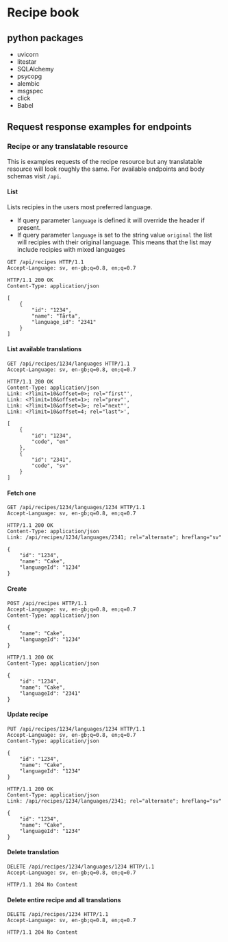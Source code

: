 # Recipe book

## python packages

* uvicorn
* litestar
* SQLAlchemy
* psycopg
* alembic
* msgspec
* click
* Babel

## Request response examples for endpoints
### Recipe or any translatable resource
This is examples requests of the recipe resource but any translatable resource will look roughly the same.
For available endpoints and body schemas visit `/api`.
#### List
Lists recipies in the users most preferred language.
* If query parameter `language` is defined it will override the header if present.
* If query parameter `language` is set to the string value `original` the list will recipies with their original language.
  This means that the list may include recipies with mixed languages
```http request
GET /api/recipes HTTP/1.1
Accept-Language: sv, en-gb;q=0.8, en;q=0.7
```
```http response
HTTP/1.1 200 OK
Content-Type: application/json

[
    {
        "id": "1234",
        "name": "Tårta",
        "language_id": "2341"
    }
]
```

#### List available translations
```http request
GET /api/recipes/1234/languages HTTP/1.1
Accept-Language: sv, en-gb;q=0.8, en;q=0.7
```
```http response
HTTP/1.1 200 OK
Content-Type: application/json
Link: <?limit=10&offset=0>; rel="first"',
Link: <?limit=10&offset=1>; rel="prev"',
Link: <?limit=10&offset=3>; rel="next"',
Link: <?limit=10&offset=4; rel="last">',

[
    {
        "id": "1234",
        "code", "en"
    },
    {
        "id": "2341",
        "code", "sv"
    }
]
```

#### Fetch one
```http request
GET /api/recipes/1234/languages/1234 HTTP/1.1
Accept-Language: sv, en-gb;q=0.8, en;q=0.7
```
```http response
HTTP/1.1 200 OK
Content-Type: application/json
Link: /api/recipes/1234/languages/2341; rel="alternate"; hreflang="sv"

{
    "id": "1234",
    "name": "Cake",
    "languageId": "1234"
}
```

#### Create
```http request
POST /api/recipes HTTP/1.1
Accept-Language: sv, en-gb;q=0.8, en;q=0.7
Content-Type: application/json

{
    "name": "Cake",
    "languageId": "1234"
}
```
```http response
HTTP/1.1 200 OK
Content-Type: application/json

{
    "id": "1234",
    "name": "Cake",
    "languageId": "2341"
}
```

#### Update recipe
```http request
PUT /api/recipes/1234/languages/1234 HTTP/1.1
Accept-Language: sv, en-gb;q=0.8, en;q=0.7
Content-Type: application/json

{
    "id": "1234",
    "name": "Cake",
    "languageId": "1234"
}
```
```http response
HTTP/1.1 200 OK
Content-Type: application/json
Link: /api/recipes/1234/languages/2341; rel="alternate"; hreflang="sv"

{
    "id": "1234",
    "name": "Cake",
    "languageId": "1234"
}
```

#### Delete translation
```http request
DELETE /api/recipes/1234/languages/1234 HTTP/1.1
Accept-Language: sv, en-gb;q=0.8, en;q=0.7
```
```http response
HTTP/1.1 204 No Content
```

#### Delete entire recipe and all translations

```http request
DELETE /api/recipes/1234 HTTP/1.1
Accept-Language: sv, en-gb;q=0.8, en;q=0.7
```
```http response
HTTP/1.1 204 No Content
```

